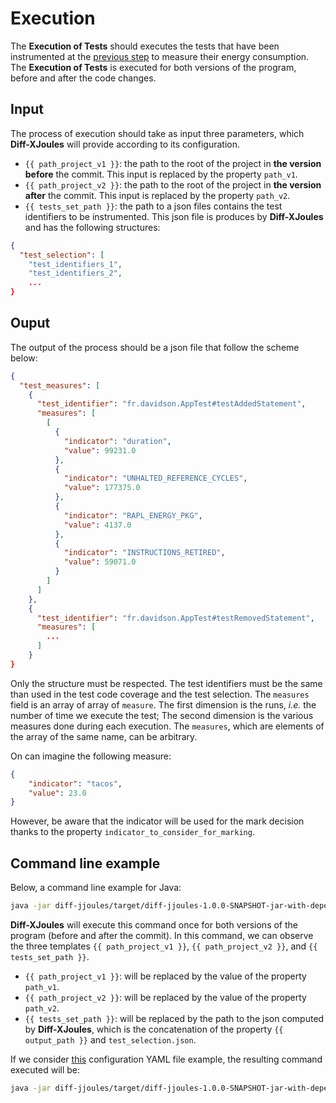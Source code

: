 # Execution

The **Execution of Tests** should executes the tests that have been instrumented at the [previous step](https://github.com/davidson-consulting/diff-xjoules/tree/main/doc/instrumentation.md) to measure their energy consumption.
The **Execution of Tests** is executed for both versions of the program, before and after the code changes.

## Input

The process of execution should take as input three parameters, which **Diff-XJoules** will provide according to its configuration.

- `{{ path_project_v1 }}`: the path to the root of the project in **the version before** the commit. This input is replaced by the property `path_v1`.
- `{{ path_project_v2 }}`: the path to the root of the project in **the version after** the commit. This input is replaced by the property `path_v2`.
- `{{ tests_set_path }}`: the path to a json files contains the test identifiers to be instrumented. This json file is produces by **Diff-XJoules** and has the following structures:

```json
{
  "test_selection": [
    "test_identifiers_1",
    "test_identifiers_2",
    ...
}
```

## Ouput

The output of the process should be a json file that follow the scheme below: 

```json
{
  "test_measures": [
    {
      "test_identifier": "fr.davidson.AppTest#testAddedStatement",
      "measures": [
        [
          {
            "indicator": "duration",
            "value": 99231.0
          },
          {
            "indicator": "UNHALTED_REFERENCE_CYCLES",
            "value": 177375.0
          },
          {
            "indicator": "RAPL_ENERGY_PKG",
            "value": 4137.0
          },
          {
            "indicator": "INSTRUCTIONS_RETIRED",
            "value": 59071.0
          }
        ]
      ]
    },
    {
      "test_identifier": "fr.davidson.AppTest#testRemovedStatement",
      "measures": [
        ...
      ]
    }
}
```

Only the structure must be respected.
The test identifiers must be the same than used in the test code coverage and the test selection.
The `measures` field is an array of array of `measure`.
The first dimension is the runs, _i.e._ the number of time we execute the test;
The second dimension is the various measures done during each execution.
The `measures`, which are elements of the array of the same name, can be arbitrary.

On can imagine the following measure:
```json
{
    "indicator": "tacos",
    "value": 23.0
}
```

However, be aware that the indicator will be used for the mark decision thanks to the property `indicator_to_consider_for_marking`.


## Command line example

Below, a command line example for Java:

```sh
java -jar diff-jjoules/target/diff-jjoules-1.0.0-SNAPSHOT-jar-with-dependencies.jar --path-to-project-v1 {{ path_project_v1 }} --path-to-project-v2 {{ path_project_v2 }} --task TEST_EXECUTION --tests-set {{ tests_set_path }}
```

**Diff-XJoules** will execute this command once for both versions of the program (before and after the commit).
In this command, we can observe the three templates `{{ path_project_v1 }}`, `{{ path_project_v2 }}`, and `{{ tests_set_path }}`.
- `{{ path_project_v1 }}`: will be replaced by the value of the property `path_v1`.
- `{{ path_project_v2 }}`: will be replaced by the value of the property `path_v2`.
- `{{ tests_set_path }}`: will be replaced by the path to the json computed by **Diff-XJoules**, which is the concatenation of the property `{{ output_path }}` and `test_selection.json`.

If we consider [this](https://github.com/davidson-consulting/diff-xjoules/blob/main/test_resources/configuration_file_example.yaml) configuration YAML file example, the resulting command executed will be:

```sh
java -jar diff-jjoules/target/diff-jjoules-1.0.0-SNAPSHOT-jar-with-dependencies.jar --path-to-project-v1 diff-jjoules/src/test/resources/diff-jjoules-toy-java-project --path-to-project-v2 diff-jjoules/src/test/resources/diff-jjoules-toy-java-project-v2 --task TEST_EXECUTION --tests-set target/test_selection.json
```